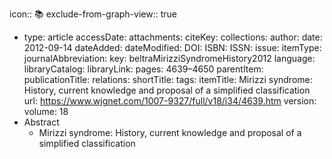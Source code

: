 icon:: 📚
exclude-from-graph-view:: true

- type: article
  accessDate: 
  attachments: 
  citeKey: 
  collections: 
  author: 
  date: 2012-09-14
  dateAdded: 
  dateModified: 
  DOI: 
  ISBN: 
  ISSN: 
  issue: 
  itemType: 
  journalAbbreviation: 
  key: beltraMirizziSyndromeHistory2012
  language: 
  libraryCatalog: 
  libraryLink: 
  pages: 4639–4650
  parentItem: 
  publicationTitle: 
  relations: 
  shortTitle: 
  tags: 
  itemTitle: Mirizzi syndrome: History, current knowledge and proposal of a simplified classification
  url: https://www.wjgnet.com/1007-9327/full/v18/i34/4639.htm
  version: 
  volume: 18
- Abstract
	- Mirizzi syndrome: History, current knowledge and proposal of a simplified classification
